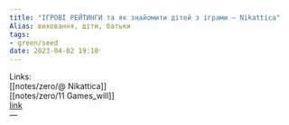 ```yaml
---
title: "ІГРОВІ РЕЙТИНГИ та як знайомити дітей з іграми — Nikattica"
Alias: виховання, діти, батьки
tags:
- green/seed
date: 2023-04-02 19:10
---
```

Links:  
[[notes/zero/@ Nikattica]]  
[[notes/zero/11 Games_will]]  
[link](https://youtu.be/gYWnat8af9c)  
—  
